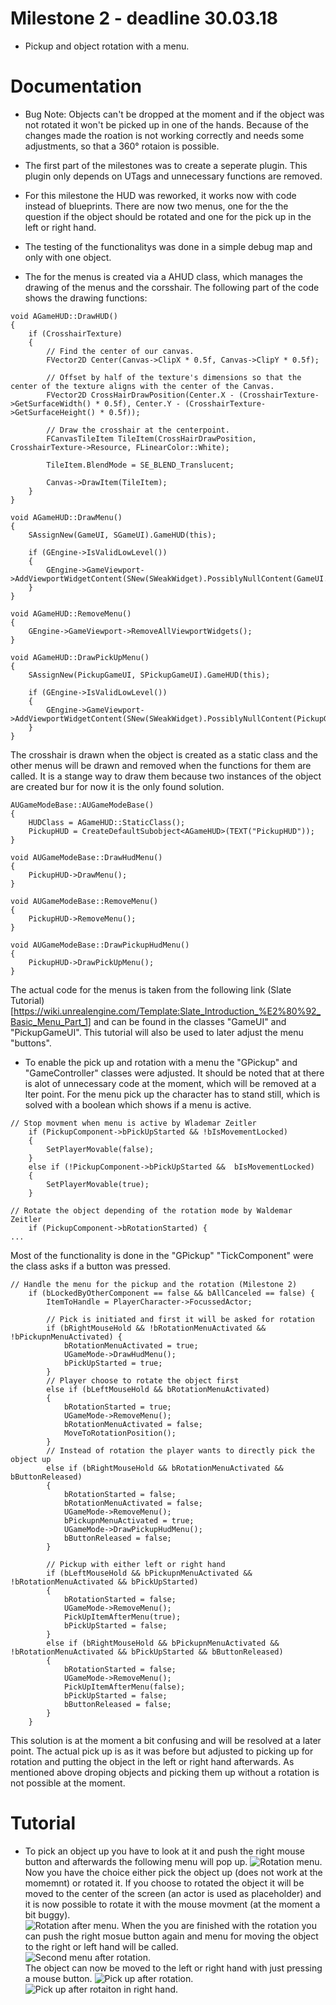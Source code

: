 # Milestone 2 - deadline 30.03.18

* Pickup and object rotation with a menu.

# Documentation

* Bug Note: Objects can't be dropped at the moment and if the object was not rotated it won't be picked up in one of the hands. Because of the changes made the roation is not working correctly and needs some adjustments, so that a 360° rotaion is possible.

* The first part of the milestones was to create a seperate plugin. This plugin only depends on UTags and unnecessary functions are removed.

* For this milestone the HUD was reworked, it works now with code instead of blueprints. There are now two menus, one for the the question if the object should be rotated and one for the pick up in the left or right hand. 

* The testing of the functionalitys was done in a simple debug map and only with one object.

* The for the menus is created via a AHUD class, which manages the drawing of the menus and the corsshair. The following part of the code shows the drawing functions:

```
void AGameHUD::DrawHUD()
{
	if (CrosshairTexture)
	{
		// Find the center of our canvas.
		FVector2D Center(Canvas->ClipX * 0.5f, Canvas->ClipY * 0.5f);

		// Offset by half of the texture's dimensions so that the center of the texture aligns with the center of the Canvas.
		FVector2D CrossHairDrawPosition(Center.X - (CrosshairTexture->GetSurfaceWidth() * 0.5f), Center.Y - (CrosshairTexture->GetSurfaceHeight() * 0.5f));

		// Draw the crosshair at the centerpoint.
		FCanvasTileItem TileItem(CrossHairDrawPosition, CrosshairTexture->Resource, FLinearColor::White);

		TileItem.BlendMode = SE_BLEND_Translucent;

		Canvas->DrawItem(TileItem);
	}
}

void AGameHUD::DrawMenu()
{
	SAssignNew(GameUI, SGameUI).GameHUD(this);

	if (GEngine->IsValidLowLevel())
	{
		GEngine->GameViewport->AddViewportWidgetContent(SNew(SWeakWidget).PossiblyNullContent(GameUI.ToSharedRef()));
	}
}

void AGameHUD::RemoveMenu()
{
	GEngine->GameViewport->RemoveAllViewportWidgets();
}

void AGameHUD::DrawPickUpMenu()
{
	SAssignNew(PickupGameUI, SPickupGameUI).GameHUD(this);

	if (GEngine->IsValidLowLevel())
	{
		GEngine->GameViewport->AddViewportWidgetContent(SNew(SWeakWidget).PossiblyNullContent(PickupGameUI.ToSharedRef()));
	}
}
```

The crosshair is drawn when the object is created as a static class and the other menus will be drawn and removed when the functions for them are called. It is a stange way to draw them because two instances of the object are created bur for now it is the only found solution.

```
AUGameModeBase::AUGameModeBase()
{
	HUDClass = AGameHUD::StaticClass();
	PickupHUD = CreateDefaultSubobject<AGameHUD>(TEXT("PickupHUD"));
}

void AUGameModeBase::DrawHudMenu()
{
	PickupHUD->DrawMenu();
}

void AUGameModeBase::RemoveMenu()
{
	PickupHUD->RemoveMenu();
}

void AUGameModeBase::DrawPickupHudMenu()
{
	PickupHUD->DrawPickUpMenu();
}
```

The actual code for the menus is taken from the following link (Slate Tutorial) [https://wiki.unrealengine.com/Template:Slate_Introduction_%E2%80%92_Basic_Menu_Part_1] and can be found in the classes "GameUI" and "PickupGameUI".
This tutorial will also be used to later adjust the menu "buttons".

* To enable the pick up and rotation with a menu the "GPickup" and "GameController" classes were adjusted. It should be noted that at there is alot of unnecessary code at the moment, which will be removed at a lter point. 
For the menu pick up the character has to stand still, which is solved with a boolean which shows if a menu is active.

```
// Stop movment when menu is active by Wlademar Zeitler
	if (PickupComponent->bPickUpStarted && !bIsMovementLocked)
	{
		SetPlayerMovable(false);
	}
	else if (!PickupComponent->bPickUpStarted &&  bIsMovementLocked)
	{
		SetPlayerMovable(true);
	}

// Rotate the object depending of the rotation mode by Waldemar Zeitler
	if (PickupComponent->bRotationStarted) { 
...
```

Most of the functionality is done in the "GPickup" "TickComponent" were the class asks if a button was pressed.

```
// Handle the menu for the pickup and the rotation (Milestone 2)
	if (bLockedByOtherComponent == false && bAllCanceled == false) {
		ItemToHandle = PlayerCharacter->FocussedActor;

		// Pick is initiated and first it will be asked for rotation
		if (bRightMouseHold && !bRotationMenuActivated && !bPickupnMenuActivated) {
			bRotationMenuActivated = true;
			UGameMode->DrawHudMenu();
			bPickUpStarted = true;
		}
		// Player choose to rotate the object first
		else if (bLeftMouseHold && bRotationMenuActivated)
		{
			bRotationStarted = true;
			UGameMode->RemoveMenu();
			bRotationMenuActivated = false;
			MoveToRotationPosition();
		}
		// Instead of rotation the player wants to directly pick the object up
		else if (bRightMouseHold && bRotationMenuActivated && bButtonReleased)
		{
			bRotationStarted = false;
			bRotationMenuActivated = false;
			UGameMode->RemoveMenu();
			bPickupnMenuActivated = true;
			UGameMode->DrawPickupHudMenu();
			bButtonReleased = false;
		}

		// Pickup with either left or right hand
		if (bLeftMouseHold && bPickupnMenuActivated && !bRotationMenuActivated && bPickUpStarted)
		{
			bRotationStarted = false;
			UGameMode->RemoveMenu();
			PickUpItemAfterMenu(true);
			bPickUpStarted = false;
		}
		else if (bRightMouseHold && bPickupnMenuActivated && !bRotationMenuActivated && bPickUpStarted && bButtonReleased)
		{
			bRotationStarted = false;
			UGameMode->RemoveMenu();
			PickUpItemAfterMenu(false);
			bPickUpStarted = false;
			bButtonReleased = false;
		}
	}
```

This solution is at the moment a bit confusing and will be resolved at a later point.
The actual pick up is as it was before but adjusted to picking up for rotation and putting the object in the left or right hand afterwards. As mentioned above droping objects and picking them up without a rotation is not possible at the moment.

# Tutorial

* To pick an object up you have to look at it and push the right mouse button and afterwards the following menu will pop up.
![](Img/Milestone2/FirstMenu.png "Rotation menu.")
Now you have the choice either pick the object up (does not work at the momemnt) or rotated it. If you choose to rotated the object it will be moved to the center of the screen (an actor is used as placeholder) and it is now possible to rotate it with the mouse movment (at the moment a bit buggy).  
![](Img/Milestone2/Rotation1.png "Rotation after menu.")
When the you are finished with the rotation you can push the right mosue button again and menu for moving the object to the right or left hand will be called.  
![](Img/Milestone2/SecondMenu.png "Second menu after rotation.")   
The object can now be moved to the left or right hand with just pressing a mouse button.
![](Img/Milestone2/PickupAfterRotation.png "Pick up after rotation.")
![](Img/Milestone2/PickupAfterRotaitonRight.png "Pick up after rotaiton in right hand.")

